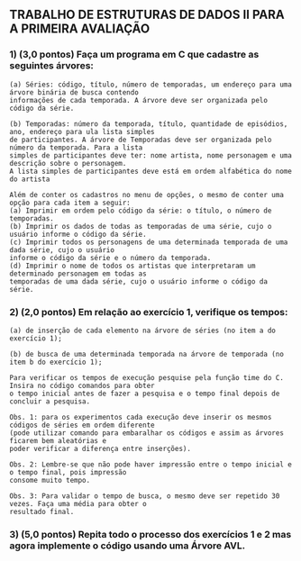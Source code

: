 ## TRABALHO DE ESTRUTURAS DE DADOS II PARA A PRIMEIRA AVALIAÇÃO
### 1) (3,0 pontos) Faça um programa em C que cadastre as seguintes árvores:
    (a) Séries: código, título, número de temporadas, um endereço para uma árvore binária de busca contendo
    informações de cada temporada. A árvore deve ser organizada pelo código da série.

    (b) Temporadas: número da temporada, título, quantidade de episódios, ano, endereço para ula lista simples
    de participantes. A árvore de Temporadas deve ser organizada pelo número da temporada. Para a lista
    simples de participantes deve ter: nome artista, nome personagem e uma descrição sobre o personagem.
    A lista simples de participantes deve está em ordem alfabética do nome do artista

    Além de conter os cadastros no menu de opções, o mesmo de conter uma opção para cada item a seguir:
    (a) Imprimir em ordem pelo código da série: o título, o número de temporadas.
    (b) Imprimir os dados de todas as temporadas de uma série, cujo o usuário informe o código da série.
    (c) Imprimir todos os personagens de uma determinada temporada de uma dada série, cujo o usuário
    informe o código da série e o número da temporada.
    (d) Imprimir o nome de todos os artistas que interpretaram um determinado personagem em todas as
    temporadas de uma dada série, cujo o usuário informe o código da série.

### 2) (2,0 pontos) Em relação ao exercício 1, verifique os tempos:
    (a) de inserção de cada elemento na árvore de séries (no item a do exercício 1);

    (b) de busca de uma determinada temporada na árvore de temporada (no item b do exercício 1);

    Para verificar os tempos de execução pesquise pela função time do C. Insira no código comandos para obter
    o tempo inicial antes de fazer a pesquisa e o tempo final depois de concluir a pesquisa.

    Obs. 1: para os experimentos cada execução deve inserir os mesmos códigos de séries em ordem diferente
    (pode utilizar comando para embaralhar os códigos e assim as árvores ficarem bem aleatórias e
    poder verificar a diferença entre inserções).

    Obs. 2: Lembre-se que não pode haver impressão entre o tempo inicial e o tempo final, pois impressão
    consome muito tempo.

    Obs. 3: Para validar o tempo de busca, o mesmo deve ser repetido 30 vezes. Faça uma média para obter o
    resultado final.

### 3) (5,0 pontos) Repita todo o processo dos exercícios 1 e 2 mas agora implemente o código usando uma Árvore AVL.